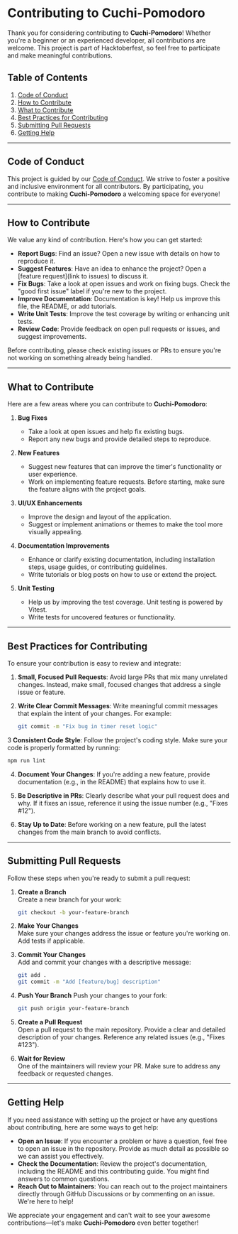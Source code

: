 # Contributing to Cuchi-Pomodoro

Thank you for considering contributing to **Cuchi-Pomodoro**! Whether you're a beginner or an experienced developer, all contributions are welcome. This project is part of Hacktoberfest, so feel free to participate and make meaningful contributions.

## Table of Contents
1. [Code of Conduct](#code-of-conduct)
2. [How to Contribute](#how-to-contribute)
3. [What to Contribute](#what-to-contribute)
4. [Best Practices for Contributing](#best-practices-for-contributing)
5. [Submitting Pull Requests](#submitting-pull-requests)
6. [Getting Help](#getting-help)

---

## Code of Conduct
This project is guided by our [Code of Conduct](CODE_OF_CONDUCT.md). We strive to foster a positive and inclusive environment for all contributors. By participating, you contribute to making **Cuchi-Pomodoro** a welcoming space for everyone!

---

## How to Contribute

We value any kind of contribution. Here's how you can get started:

- **Report Bugs**: Find an issue? Open a new issue with details on how to reproduce it.
- **Suggest Features**: Have an idea to enhance the project? Open a [feature request](link to issues) to discuss it.
- **Fix Bugs**: Take a look at open issues and work on fixing bugs. Check the "good first issue" label if you're new to the project.
- **Improve Documentation**: Documentation is key! Help us improve this file, the README, or add tutorials.
- **Write Unit Tests**: Improve the test coverage by writing or enhancing unit tests.
- **Review Code**: Provide feedback on open pull requests or issues, and suggest improvements.

Before contributing, please check existing issues or PRs to ensure you're not working on something already being handled.

---

## What to Contribute

Here are a few areas where you can contribute to **Cuchi-Pomodoro**:

1. **Bug Fixes**
   - Take a look at open issues and help fix existing bugs.
   - Report any new bugs and provide detailed steps to reproduce.

2. **New Features**
   - Suggest new features that can improve the timer's functionality or user experience.
   - Work on implementing feature requests. Before starting, make sure the feature aligns with the project goals.

3. **UI/UX Enhancements**
   - Improve the design and layout of the application.
   - Suggest or implement animations or themes to make the tool more visually appealing.

4. **Documentation Improvements**
   - Enhance or clarify existing documentation, including installation steps, usage guides, or contributing guidelines.
   - Write tutorials or blog posts on how to use or extend the project.

5. **Unit Testing**
   - Help us by improving the test coverage. Unit testing is powered by Vitest.
   - Write tests for uncovered features or functionality.

----

## Best Practices for Contributing

To ensure your contribution is easy to review and integrate:

1. **Small, Focused Pull Requests**: 
   Avoid large PRs that mix many unrelated changes. Instead, make small, focused changes that address a single issue or feature.

2. **Write Clear Commit Messages**: 
   Write meaningful commit messages that explain the intent of your changes. For example:  
   ```bash
   git commit -m "Fix bug in timer reset logic"
   ```

3 **Consistent Code Style**: Follow the project's coding style. Make sure your code is properly formatted by running:
   ```bash
   npm run lint
   ```
4. **Document Your Changes**: If you're adding a new feature, provide documentation (e.g., in the README) that explains how to use it.

5. **Be Descriptive in PRs**: Clearly describe what your pull request does and why. If it fixes an issue, reference it using the issue number (e.g., "Fixes #12").

6. **Stay Up to Date**: Before working on a new feature, pull the latest changes from the main branch to avoid conflicts.

----

## Submitting Pull Requests

Follow these steps when you're ready to submit a pull request:

1. **Create a Branch**  
   Create a new branch for your work:
   ```bash
   git checkout -b your-feature-branch
   ```

2. **Make Your Changes**  
   Make sure your changes address the issue or feature you're working on. Add tests if applicable.

3. **Commit Your Changes**  
   Add and commit your changes with a descriptive message:
   ```bash
   git add .
   git commit -m "Add [feature/bug] description"
   ```

4. **Push Your Branch**
   Push your changes to your fork:
   ```bash
   git push origin your-feature-branch
    ```

5. **Create a Pull Request**  
   Open a pull request to the main repository. Provide a clear and detailed description of your changes. Reference any related issues (e.g., "Fixes #123").

6. **Wait for Review**  
   One of the maintainers will review your PR. Make sure to address any feedback or requested changes.

-----

## Getting Help

If you need assistance with setting up the project or have any questions about contributing, here are some ways to get help:

- **Open an Issue**: If you encounter a problem or have a question, feel free to open an issue in the repository. Provide as much detail as possible so we can assist you effectively.
- **Check the Documentation**: Review the project's documentation, including the README and this contributing guide. You might find answers to common questions.
- **Reach Out to Maintainers**: You can reach out to the project maintainers directly through GitHub Discussions or by commenting on an issue. We're here to help!

We appreciate your engagement and can't wait to see your awesome contributions—let's make **Cuchi-Pomodoro** even better together!
